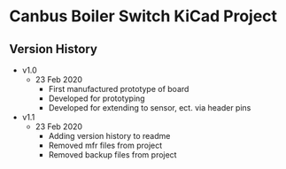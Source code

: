 # Canbus Boiler Switch KiCad Project

## Version History

* v1.0
    * 23 Feb 2020
        * First manufactured prototype of board
        * Developed for prototyping
        * Developed for extending to sensor, ect. via header pins
* v1.1
    * 23 Feb 2020
        * Adding version history to readme
        * Removed mfr files from project
        * Removed backup files from project

   
 
